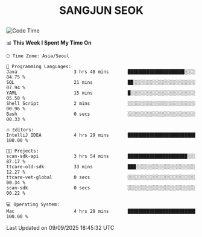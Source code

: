 <h1>
 <p align="center">
   SANGJUN SEOK
 </p>
</h1>

<!--START_SECTION:waka-->
![Code Time](http://img.shields.io/badge/Code%20Time-4%2C582%20hrs%2033%20mins-blue)

📊 **This Week I Spent My Time On** 

```text
🕑︎ Time Zone: Asia/Seoul

💬 Programming Languages: 
Java                     3 hrs 48 mins       █████████████████████░░░░   84.75 % 
SQL                      21 mins             ██░░░░░░░░░░░░░░░░░░░░░░░   07.94 % 
YAML                     15 mins             █░░░░░░░░░░░░░░░░░░░░░░░░   05.58 % 
Shell Script             2 mins              ░░░░░░░░░░░░░░░░░░░░░░░░░   00.96 % 
Bash                     0 secs              ░░░░░░░░░░░░░░░░░░░░░░░░░   00.33 % 

🔥 Editors: 
IntelliJ IDEA            4 hrs 29 mins       █████████████████████████   100.00 % 

🐱‍💻 Projects: 
scan-sdk-api             3 hrs 54 mins       ██████████████████████░░░   87.17 % 
ttcare-old-sdk           33 mins             ███░░░░░░░░░░░░░░░░░░░░░░   12.27 % 
ttcare-vet-global        0 secs              ░░░░░░░░░░░░░░░░░░░░░░░░░   00.34 % 
scan-sdk                 0 secs              ░░░░░░░░░░░░░░░░░░░░░░░░░   00.22 % 

💻 Operating System: 
Mac                      4 hrs 29 mins       █████████████████████████   100.00 % 
```


 Last Updated on 09/09/2025 18:45:32 UTC
<!--END_SECTION:waka-->
